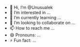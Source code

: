 - 👋 Hi, I’m @Unusualek
- 👀 I’m interested in ...
- 🌱 I’m currently learning ...
- 💞️ I’m looking to collaborate on ...
- 📫 How to reach me ...
- 😄 Pronouns: ...
- ⚡ Fun fact: ...

<!---
Unusualek/Unusualek is a ✨ special ✨ repository because its `README.md` (this file) appears on your GitHub profile.
You can click the Preview link to take a look at your changes.
--->
